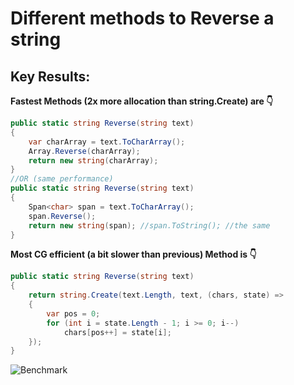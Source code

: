# Different methods to Reverse a string

## Key Results: 
**Fastest Methods (2x more allocation than string.Create) are 👇**

```cs
public static string Reverse(string text)
{
    var charArray = text.ToCharArray();
    Array.Reverse(charArray);
    return new string(charArray);
}
//OR (same performance)
public static string Reverse(string text)
{
    Span<char> span = text.ToCharArray();
    span.Reverse();
    return new string(span); //span.ToString(); //the same
}
```

**Most CG efficient (a bit slower than previous) Method is 👇**
```cs
public static string Reverse(string text)
{
    return string.Create(text.Length, text, (chars, state) =>
    {
        var pos = 0;
        for (int i = state.Length - 1; i >= 0; i--)
            chars[pos++] = state[i];
    });
}
```

![Benchmark](Benchmark.png)